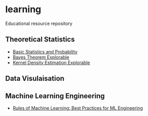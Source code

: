 # learning
Educational resource repository

## Theoretical Statistics

- [Basic Statistics and Probability](https://seeing-theory.brown.edu/)
- [Bayes Theorem Explorable](http://galgreen.com/TaxiCabProblem/#1)
- [Kernel Density Estimation Explorable](https://mathisonian.github.io/kde/)

## Data Visulaisation

## Machine Learning Engineering

- [Rules of Machine Learning: Best Practices for ML Engineering](http://martin.zinkevich.org/rules_of_ml/rules_of_ml.pdf)

## 
